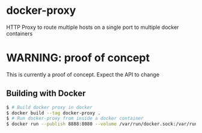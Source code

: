 # docker-proxy

HTTP Proxy to route multiple hosts on a single port to multiple
docker containers

# WARNING: proof of concept

This is currently a proof of concept. Expect the API to change

## Building with Docker

```bash
$ # Build docker proxy in docker
$ docker build --tag docker-proxy .
$ # Run docker-proxy from inside a docker container
$ docker run --publish 8888:8080 --volume /var/run/docker.sock:/var/run/docker.sock docker-proxy
```
